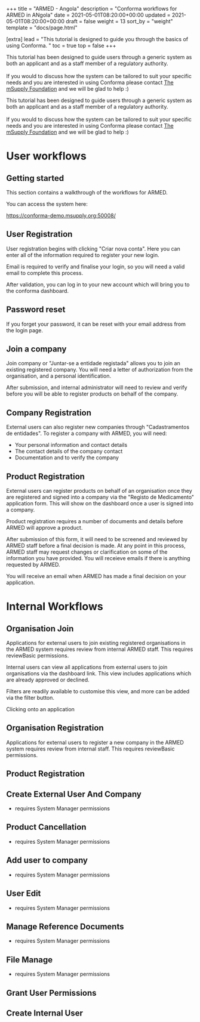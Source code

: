 +++
title = "ARMED - Angola"
description = "Conforma workflows for ARMED in ANgola"
date = 2021-05-01T08:20:00+00:00
updated = 2021-05-01T08:20:00+00:00
draft = false
weight = 13
sort_by = "weight"
template = "docs/page.html"

[extra]
lead = "This tutorial is designed to guide you through the basics of using Conforma. "
toc = true
top = false
+++

<div>
    <p class = "light_omsupdate"> This tutorial has been designed to guide users through a generic system as both an applicant and as a staff member of a regulatory authority. 
    <br>
    <br>
    If you would to discuss how the system can be tailored to suit your specific needs and you are interested in using Conforma please contact <a href="https://msupply.foundation/about" target = "_blank"> The mSupply Foundation</a>  and we will be glad to help :) 
    </p>
</div>

<div>
    <p class = "dark_omsupdate">This tutorial has been designed to guide users through a generic system as both an applicant and as a staff member of a regulatory authority.
    <br>
    <br>
    If you would to discuss how the system can be tailored to suit your specific needs and you are interested in using Conforma please contact <a href="https://msupply.foundation/about" target = "_blank"> The mSupply Foundation</a>  and we will be glad to help :) 
    </p>
</div>

# User workflows

## Getting started

This section contains a walkthrough of the workflows for ARMED.

You can access the system here:

<a href="https://conforma-demo.msupply.org:50008/" target="_blank">https://conforma-demo.msupply.org:50008/</a>

## User Registration

User registration begins with clicking "Criar nova conta". Here you can enter all of the information required to register your new login.

Email is required to verify and finalise your login, so you will need a valid email to complete this process.

After validation, you can log in to your new account which will bring you to the conforma dashboard.

## Password reset

If you forget your password, it can be reset with your email address from the login page.

## Join a company

Join company or "Juntar-se a entidade registada" allows you to join an existing registered company. You will need a letter of authorization from the organisation, and a personal identification.

After submission, and internal administrator will need to review and verify before you will be able to register products on behalf of the company.

## Company Registration

External users can also register new companies through "Cadastramentos de entidades". To register a company with ARMED, you will need:

- Your personal information and contact details
- The contact details of the company contact
- Documentation and to verify the company

## Product Registration

External users can register products on behalf of an organisation once they are registered and signed into a company via the "Registo de Medicamento" application form. This will show on the dashboard once a user is signed into a company.

Product registration requires a number of documents and details before ARMED will approve a product.

After submission of this form, it will need to be screened and reviewed by ARMED staff before a final decision is made.
At any point in this process, ARMED staff may request changes or clarification on some of the information you have provided. You will receieve emails if there is anything requested by ARMED.

You will receive an email when ARMED has made a final decision on your application.

# Internal Workflows

## Organisation Join

Applications for external users to join existing registered organisations in the ARMED system requires review from internal ARMED staff. This requires reviewBasic permissions.

Internal users can view all applications from external users to join organisations via the dashboard link. This view includes applications which are already approved or declined.

Filters are readily available to customise this view, and more can be added via the filter button.

Clicking onto an application

## Organisation Registration

Applications for external users to register a new company in the ARMED system requires review from internal staff. This requires reviewBasic permissions.

## Product Registration

## Create External User And Company

- requires System Manager permissions

## Product Cancellation

- requires System Manager permissions

## Add user to company

- requires System Manager permissions

## User Edit

- requires System Manager permissions

## Manage Reference Documents

- requires System Manager permissions

## File Manage

- requires System Manager permissions

## Grant User Permissions

## Create Internal User

